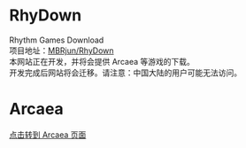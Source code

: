 # RhyDown
Rhythm Games Download  
项目地址：[MBRjun/RhyDown](https://github.com/MBRjun/RhyDown/)  
本网站正在开发，并将会提供 Arcaea 等游戏的下载。  
开发完成后网站将会迁移。请注意：中国大陆的用户可能无法访问。  
# Arcaea
[点击转到 Arcaea 页面](/down/Arcaea)  
